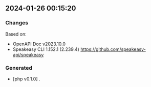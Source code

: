 

## 2024-01-26 00:15:20
### Changes
Based on:
- OpenAPI Doc v2023.10.0 
- Speakeasy CLI 1.152.1 (2.239.4) https://github.com/speakeasy-api/speakeasy
### Generated
- [php v0.1.0] .